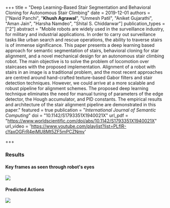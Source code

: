 +++
title = "Deep Learning-Based Stair Segmentation and Behavioral Cloning for Autonomous Stair Climbing"
date = 2019-12-01
authors = ["Navid Panchi", "**Khush Agrawal**", "Unmesh Patil", "Aniket Gujarathi", "Aman Jain", "Harsha Namdeo", "Shital S. Chiddarwar"]
publication_types = ["2"]
abstract = "Mobile robots are widely used in the surveillance industry, for military and industrial applications. In order to carry out surveillance tasks like urban search and rescue operations, the ability to traverse stairs is of immense significance. This paper presents a deep learning based approach for semantic segmentation of stairs, behavioral cloning for star alignment, and a novel mechanical design for an autonomous stair climbing robot. The main objective is to solve the problem of locomotion over staircases with the proposed implementation. Alignment of a robot with stairs in an image is a traditional problem, and the most recent approaches are centred around hand-crafted texture-based Gabor filters and stair detection techniques. However, we could arrive at a more scalable and robust pipeline for alignment schemes. The proposed deep learning technique eliminates the need for manual tuning of parameters of the edge detector, the Hough accumulator, and PID constants. The empirical results and architecture of the stair alignment pipeline are demonstrated in this paper."
featured = true
publication = "*International Journal of Semantic Computing*"
doi = "10.1142/S1793351X1940021X"
url_pdf = "https://www.worldscientific.com/doi/abs/10.1142/S1793351X1940021X"
url_video = 'https://www.youtube.com/playlist?list=PLflR-cYaxOGFrR4ejMU8Mt5ZF5mPCZNmv'

+++
### Results
#### Key frames as seen through robot's eyes
![](https://user-images.githubusercontent.com/34411770/74923820-77ca5e00-53f7-11ea-98e8-fc5c1d169025.png)
#### Predicted Actions
![](https://user-images.githubusercontent.com/34411770/74923881-89ac0100-53f7-11ea-9f8b-030d230c99db.png)